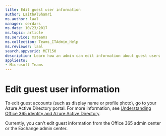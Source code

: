 ```yaml
---
title: Edit guest user information
author: LaithAlShamri
ms.author: laal
manager: serdars
ms.date: 10/23/2017
ms.topic: article
ms.service: msteams
ms.collection: Teams_ITAdmin_Help
ms.reviewer: laal
search.appverid: MET150
description: Learn how an admin can edit information about guest users in the Azure Active Directory portal.
appliesto: 
- Microsoft Teams
---
```


Edit guest user information
===========================

To edit guest accounts (such as display name or profile photo), go to your Azure Active Directory portal. For more information, see [Understanding Office 365 identity and Azure Active Directory](https://support.office.com/article/Understanding-Office-365-Identity-and-Azure-Active-Directory-06a189e7-5ec6-4af2-94bf-a22ea225a7a9).

Currently, you can't edit guest information from the Office 365 admin center or the Exchange admin center. 
  